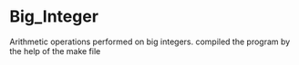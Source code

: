 # Big_Integer
Arithmetic operations performed on big integers.
compiled the program by the help of the make file
